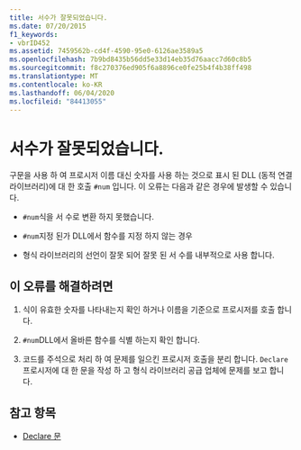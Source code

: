 ```yaml
---
title: 서수가 잘못되었습니다.
ms.date: 07/20/2015
f1_keywords:
- vbrID452
ms.assetid: 7459562b-cd4f-4590-95e0-6126ae3589a5
ms.openlocfilehash: 7b9bd8435b56dd5e33d14eb35d76aacc7d60c8b5
ms.sourcegitcommit: f8c270376ed905f6a8896ce0fe25b4f4b38ff498
ms.translationtype: MT
ms.contentlocale: ko-KR
ms.lasthandoff: 06/04/2020
ms.locfileid: "84413055"
---
```

# <a name="ordinal-is-not-valid"></a>서수가 잘못되었습니다.
구문을 사용 하 여 프로시저 이름 대신 숫자를 사용 하는 것으로 표시 된 DLL (동적 연결 라이브러리)에 대 한 호출 `#num` 입니다. 이 오류는 다음과 같은 경우에 발생할 수 있습니다.  
  
- `#num`식을 서 수로 변환 하지 못했습니다.  
  
- `#num`지정 된가 DLL에서 함수를 지정 하지 않는 경우  
  
- 형식 라이브러리의 선언이 잘못 되어 잘못 된 서 수를 내부적으로 사용 합니다.  
  
## <a name="to-correct-this-error"></a>이 오류를 해결하려면  
  
1. 식이 유효한 숫자를 나타내는지 확인 하거나 이름을 기준으로 프로시저를 호출 합니다.  
  
2. `#num`DLL에서 올바른 함수를 식별 하는지 확인 합니다.  
  
3. 코드를 주석으로 처리 하 여 문제를 일으킨 프로시저 호출을 분리 합니다. `Declare`프로시저에 대 한 문을 작성 하 고 형식 라이브러리 공급 업체에 문제를 보고 합니다.  
  
## <a name="see-also"></a>참고 항목

- [Declare 문](../statements/declare-statement.md)
